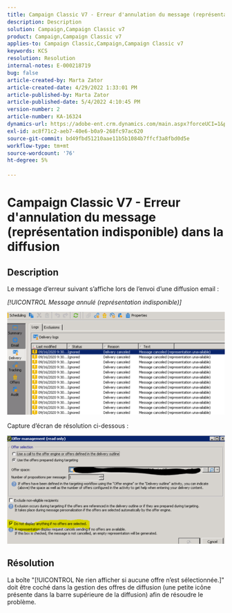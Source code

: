 ```yaml
---
title: Campaign Classic V7 - Erreur d'annulation du message (représentation indisponible) dans la diffusion
description: Description
solution: Campaign,Campaign Classic v7
product: Campaign,Campaign Classic v7
applies-to: Campaign Classic,Campaign,Campaign Classic v7
keywords: KCS
resolution: Resolution
internal-notes: E-000218719
bug: false
article-created-by: Marta Zator
article-created-date: 4/29/2022 1:33:01 PM
article-published-by: Marta Zator
article-published-date: 5/4/2022 4:10:45 PM
version-number: 2
article-number: KA-16324
dynamics-url: https://adobe-ent.crm.dynamics.com/main.aspx?forceUCI=1&pagetype=entityrecord&etn=knowledgearticle&id=deaa59df-c0c7-ec11-a7b6-0022480a1d64
exl-id: ac8f71c2-aeb7-40e6-b0a9-268fc97ac620
source-git-commit: bd49fbd51210aae11b5b1084b7ffcf3a8fbd0d5e
workflow-type: tm+mt
source-wordcount: '76'
ht-degree: 5%

---
```


# Campaign Classic V7 - Erreur d&#39;annulation du message (représentation indisponible) dans la diffusion

## Description


Le message d’erreur suivant s’affiche lors de l’envoi d’une diffusion email :

*[!UICONTROL Message annulé (représentation indisponible)]*

![](assets/___dfaa59df-c0c7-ec11-a7b6-0022480a1d64___.png)


Capture d’écran de résolution ci-dessous : 


![](assets/___e1aa59df-c0c7-ec11-a7b6-0022480a1d64___.png)


## Résolution


La boîte &quot;[!UICONTROL Ne rien afficher si aucune offre n’est sélectionnée.]&quot; doit être coché dans la gestion des offres de diffusion (une petite icône présente dans la barre supérieure de la diffusion) afin de résoudre le problème.

